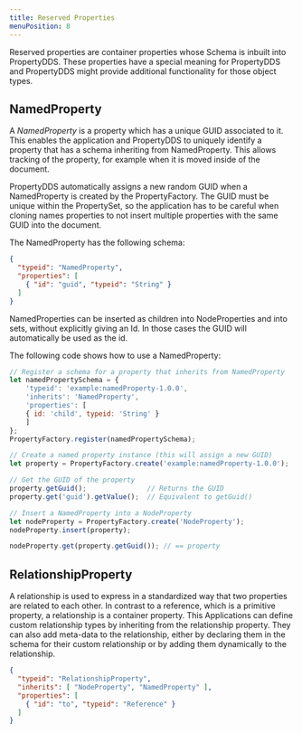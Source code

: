 ```yaml
---
title: Reserved Properties
menuPosition: 8
---
```

Reserved properties are container properties whose Schema is inbuilt into PropertyDDS. These properties have a special meaning
for PropertyDDS and PropertyDDS might provide additional functionality for those object types.


## NamedProperty

A *NamedProperty* is a property which has a unique GUID associated to it. This enables the application and PropertyDDS to
uniquely identify a property that has a schema inheriting from NamedProperty. This allows tracking of the property, for
example when it is moved inside of the document.

PropertyDDS automatically assigns a new random GUID when a NamedProperty is created by the PropertyFactory. The GUID must be
unique within the PropertySet, so the application has to be careful when cloning names properties to not insert multiple
properties with the same GUID into the document.

The NamedProperty has the following schema:

```json
{
  "typeid": "NamedProperty",
  "properties": [
    { "id": "guid", "typeid": "String" }
  ]
}
```

NamedProperties can be inserted as children into NodeProperties and into sets, without explicitly giving an Id. In those
cases the GUID will automatically be used as the id.

The following code shows how to use a NamedProperty:

```javascript
// Register a schema for a property that inherits from NamedProperty
let namedPropertySchema = {
    'typeid': 'example:namedProperty-1.0.0',
    'inherits': 'NamedProperty',
    'properties': [
    { id: 'child', typeid: 'String' }
    ]
};
PropertyFactory.register(namedPropertySchema);

// Create a named property instance (this will assign a new GUID)
let property = PropertyFactory.create('example:namedProperty-1.0.0');

// Get the GUID of the property
property.getGuid();               // Returns the GUID
property.get('guid').getValue();  // Equivalent to getGuid()

// Insert a NamedProperty into a NodeProperty
let nodeProperty = PropertyFactory.create('NodeProperty');
nodeProperty.insert(property);

nodeProperty.get(property.getGuid()); // == property
```

## RelationshipProperty

A relationship is used to express in a standardized way that two properties are related to each other. In contrast to a
reference, which is a primitive property, a relationship is a container property. This Applications can define custom
relationship types by inheriting from the relationship property. They can also add meta-data to the relationship, either
by declaring them in the schema for their custom relationship or by adding them dynamically to the relationship.

```json
{
  "typeid": "RelationshipProperty",
  "inherits": [ "NodeProperty", "NamedProperty" ],
  "properties": [
    { "id": "to", "typeid": "Reference" }
  ]
}
```
